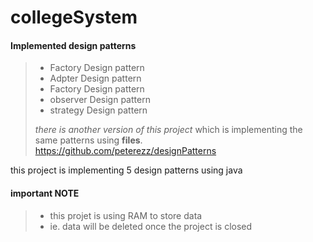 # collegeSystem
#### Implemented design patterns 
>
> - Factory Design pattern
> - Adpter Design pattern
> - Factory Design pattern
> - observer Design pattern
> - strategy Design pattern
> 
> *there is another version of this project* which is implementing the same patterns using **files**. https://github.com/peterezz/designPatterns

this project is implementing 5 design patterns using java 
#### important NOTE
>
> - this projet is using RAM to store data 
> - ie. data will be deleted once the project is closed 
> 
